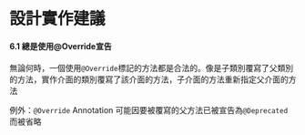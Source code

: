 # 設計實作建議

#### **6.1 總是使用@Override宣告**

無論何時，一個使用```@Override```標記的方法都是合法的。像是子類別覆寫了父類別的方法，實作介面的類別覆寫了該介面的方法，子介面的方法重新指定父介面的方法

例外：```@Override``` Annotation 可能因要被覆寫的父方法已被宣告為```@Deprecated``` 而被省略